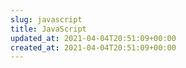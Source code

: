 ```yaml
---
slug: javascript
title: JavaScript
updated_at: 2021-04-04T20:51:09+00:00
created_at: 2021-04-04T20:51:09+00:00
---
```

